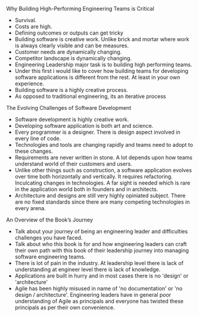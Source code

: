 Why Building High-Performing Engineering Teams is Critical
- Survival. 
- Costs are high. 
- Defining outcomes or outputs can get tricky 
- Building software is creative work. Unlike brick and mortar where work is always clearly visible and can be measures. 
- Customer needs are dynamically changing. 
- Competitor landscape is dynamically changing. 
- Engineering Leadership major task is to building high performing teams. 
- Under this first i would like to cover how building teams for developing software applications is different from the rest. At least in your own experience. 
- Building software is a highly creative process. 
- As opposed to traditional engineering, its an iterative process


The Evolving Challenges of Software Development
- Software development is highly creative work. 
- Developing software application is both art and science. 
- Every programmer is a designer. There is design aspect involved in every line of code. 
- Technologies and tools are changing rapidly and teams need to adopt to these changes. 
- Requirements are never written in stone. A lot depends upon how teams understand world of their customers and users. 
- Unlike other things such as construction, a software application evolves over time both horizontally and vertically. It requires refactoring. Inculcating changes in technologies. A far sight is needed which is rare in the application world both in founders and in architects. 
- Architecture and designs are still very highly opiniated subject. There are no fixed standards since there are many competing technologies in every arena. 

An Overview of the Book’s Journey
- Talk about your journey of being an engineering leader and difficulties challenges you have faced. 
- Talk about who this book is for and how engineering leaders can craft their own path with this book of their leadership journey into managing software engineering teams. 
- There is lot of pain in the industry. At leadership level there is lack of understanding at engineer level there is lack of knowledge. 
- Applications are built in hurry and in most cases there is no 'design' or 'architecture'
- Agile has been highly misused in name of 'no documentation' or 'no design / architecture'. Engineering leaders have in general poor understanding of Agile as principals and everyone has twisted these principals as per their own convenience. 
